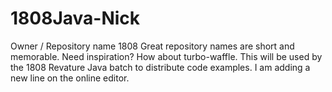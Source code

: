 # 1808Java-Nick
Owner / Repository name  1808 Great repository names are short and memorable. Need inspiration? How about turbo-waffle.
This will be used by the 1808 Revature Java batch to distribute code examples.
I am adding a new line on the online editor.
